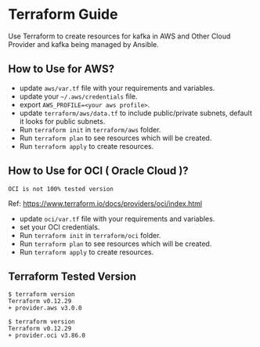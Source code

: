 # Terraform Guide
Use Terraform to create resources for kafka in AWS and Other Cloud Provider and kafka being managed by Ansible.

## How to Use for AWS?
* update `aws/var.tf` file with your requirements and variables.
* update your `~/.aws/credentials` file.
* export `AWS_PROFILE=<your aws profile>`.
* update `terraform/aws/data.tf` to include public/private subnets, default it looks for public subnets.
* Run `terraform init` in `terraform/aws` folder.
* Run `terraform plan` to see resources which will be created.
* Run `terraform apply` to create resources.

## How to Use for OCI ( Oracle Cloud )?
`OCI is not 100% tested version`

Ref: https://www.terraform.io/docs/providers/oci/index.html

* update `oci/var.tf` file with your requirements and variables.
* set your OCI credentials.
* Run `terraform init` in `terraform/oci` folder.
* Run `terraform plan` to see resources which will be created.
* Run `terraform apply` to create resources.

## Terraform Tested Version
```
$ terraform version
Terraform v0.12.29
+ provider.aws v3.0.0

$ terraform version
Terraform v0.12.29
+ provider.oci v3.86.0
```